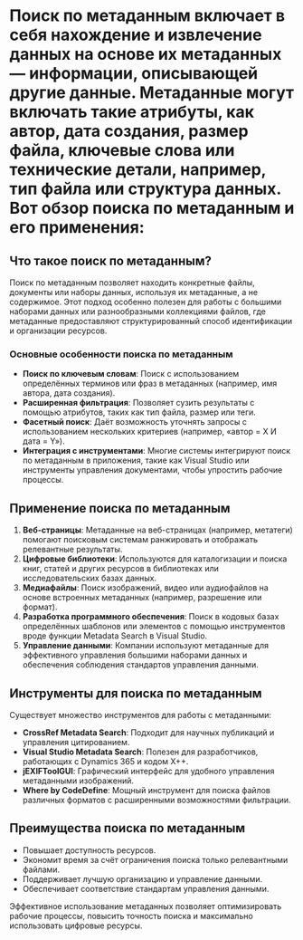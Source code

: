 # Поиск по метаданным включает в себя нахождение и извлечение данных на основе их метаданных — информации, описывающей другие данные. Метаданные могут включать такие атрибуты, как автор, дата создания, размер файла, ключевые слова или технические детали, например, тип файла или структура данных. Вот обзор поиска по метаданным и его применения:

## **Что такое поиск по метаданным?**

Поиск по метаданным позволяет находить конкретные файлы, документы или наборы данных, используя их метаданные, а не содержимое. Этот подход особенно полезен для работы с большими наборами данных или разнообразными коллекциями файлов, где метаданные предоставляют структурированный способ идентификации и организации ресурсов.

### **Основные особенности поиска по метаданным**

- **Поиск по ключевым словам**: Поиск с использованием определённых терминов или фраз в метаданных (например, имя автора, дата создания).
- **Расширенная фильтрация**: Позволяет сузить результаты с помощью атрибутов, таких как тип файла, размер или теги.
- **Фасетный поиск**: Даёт возможность уточнять запросы с использованием нескольких критериев (например, «автор = X И дата = Y»).
- **Интеграция с инструментами**: Многие системы интегрируют поиск по метаданным в приложения, такие как Visual Studio или инструменты управления документами, чтобы упростить рабочие процессы.


## **Применение поиска по метаданным**

1. **Веб-страницы**: Метаданные на веб-страницах (например, метатеги) помогают поисковым системам ранжировать и отображать релевантные результаты.
2. **Цифровые библиотеки**: Используются для каталогизации и поиска книг, статей и других ресурсов в библиотеках или исследовательских базах данных.
3. **Медиафайлы**: Поиск изображений, видео или аудиофайлов на основе встроенных метаданных (например, разрешение или формат).
4. **Разработка программного обеспечения**: Поиск в кодовых базах определённых шаблонов или элементов с помощью инструментов вроде функции Metadata Search в Visual Studio.
5. **Управление данными**: Компании используют метаданные для эффективного управления большими наборами данных и обеспечения соблюдения стандартов управления данными.

## **Инструменты для поиска по метаданным**

Существует множество инструментов для работы с метаданными:

- **CrossRef Metadata Search**: Подходит для научных публикаций и управления цитированием.
- **Visual Studio Metadata Search**: Полезен для разработчиков, работающих с Dynamics 365 и кодом X++.
- **jEXIFToolGUI**: Графический интерфейс для удобного управления метаданными изображений.
- **Where by CodeDefine**: Мощный инструмент для поиска файлов различных форматов с расширенными возможностями фильтрации.


## **Преимущества поиска по метаданным**

- Повышает доступность ресурсов.
- Экономит время за счёт ограничения поиска только релевантными файлами.
- Поддерживает лучшую организацию и управление данными.
- Обеспечивает соответствие стандартам управления данными.

Эффективное использование метаданных позволяет оптимизировать рабочие процессы, повысить точность поиска и максимально использовать цифровые ресурсы.

